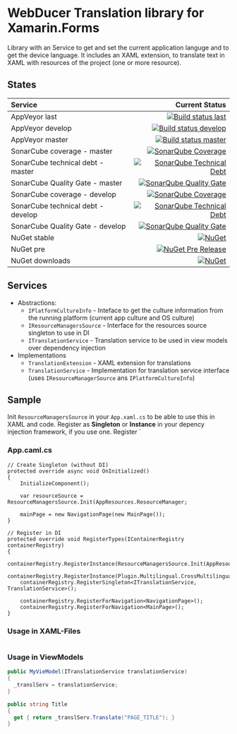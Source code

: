 # WebDucer Translation library for Xamarin.Forms

Library with an Service to get and set the current application languge and to get the device language. It includes an XAML extension, to translate text in XAML with resources of the project (one or more resource).

## States

| Service | Current Status |
| :------ | -------------: |
| AppVeyor last | [![Build status last](https://ci.appveyor.com/api/projects/status/i0rx89ds0nsp8yhx?svg=true)](https://ci.appveyor.com/project/WebDucer/wd-translations) |
| AppVeyor develop | [![Build status develop](https://ci.appveyor.com/api/projects/status/i0rx89ds0nsp8yhx/branch/develop?svg=true)](https://ci.appveyor.com/project/WebDucer/wd-translations/branch/develop) |
| AppVeyor master | [![Build status master](https://ci.appveyor.com/api/projects/status/i0rx89ds0nsp8yhx/branch/master?svg=true)](https://ci.appveyor.com/project/WebDucer/wd-translations/branch/master) |
| SonarCube coverage - master | [![SonarQube Coverage](https://sonarcloud.io/api/project_badges/measure?project=WD.Translations&metric=coverage)](https://sonarcloud.io/dashboard?id=WD.Translations) |
| SonarCube technical debt - master | [![SonarQube Technical Debt](https://sonarcloud.io/api/project_badges/measure?project=WD.Translations&metric=sqale_index)](https://sonarcloud.io/dashboard?id=WD.Translations) |
| SonarCube Quality Gate - master | [![SonarQube Quality Gate](https://sonarcloud.io/api/project_badges/measure?project=WD.Translations&metric=alert_status)](https://sonarcloud.io/dashboard?id=WD.Translations) |
| SonarCube coverage - develop | [![SonarQube Coverage](https://sonarcloud.io/api/project_badges/measure?branch=develop&project=WD.Translations&metric=coverage)](https://sonarcloud.io/dashboard?branch=develop&id=WD.Translations) |
| SonarCube technical debt - develop | [![SonarQube Technical Debt](https://sonarcloud.io/api/project_badges/measure?branch=develop&project=WD.Translations&metric=sqale_index)](https://sonarcloud.io/dashboard?branch=develop&id=WD.Translations) |
| SonarCube Quality Gate - develop | [![SonarQube Quality Gate](https://sonarcloud.io/api/project_badges/measure?branch=develop&project=WD.Translations&metric=alert_status)](https://sonarcloud.io/dashboard?branch=develop&id=WD.Translations) |
| NuGet stable | [![NuGet](https://img.shields.io/nuget/v/WD.Translations.svg)](https://www.nuget.org/packages/WD.Translations) |
| NuGet pre | [![NuGet Pre Release](https://img.shields.io/nuget/vpre/WD.Translations.svg)](https://www.nuget.org/packages/WD.Translations) |
| NuGet downloads | [![NuGet](https://img.shields.io/nuget/dt/WD.Translations.svg)](https://www.nuget.org/packages/WD.Translations) |

## Services

- Abstractions:
  - `IPlatformCultureInfo` - Inteface to get the culture information from the running platform (current app culture and OS culture)
  - `IResourceManagersSource` - Interface for the resources source singleton to use in DI
  - `ITranslationService` - Translation service to be used in view models over dependency injection
- Implementations
  - `TranslationExtension` - XAML extension for translations
  - `TranslationService` - Implementation for translation service interface (uses `IResourceManagerSource` ans `IPlatformCultureInfo`)

## Sample

Init `ResourceManagersSource` in your `App.xaml.cs` to be able to use this in XAML and code. Register as **Singleton** or **Instance** in your depency injection framework, if you use one. Register `

### App.caml.cs

```csproj
// Create Singleton (without DI)
protected override async void OnInitialized()
{
    InitializeComponent();

    var resourceSource = ResourceManagersSource.Init(AppResources.ResourceManager;

    mainPage = new NavigationPage(new MainPage());
}

// Register in DI
protected override void RegisterTypes(IContainerRegistry containerRegistry)
{
    containerRegistry.RegisterInstance(ResourceManagersSource.Init(AppResources.ResourceManager));
    containerRegistry.RegisterInstance(Plugin.Multilingual.CrossMultilingual.Current);
    containerRegistry.RegisterSingleton<ITranslationService, TranslationService>();

    containerRegistry.RegisterForNavigation<NavigationPage>();
    containerRegistry.RegisterForNavigation<MainPage>();
}
```

### Usage in XAML-Files

```xml
```

### Usage in ViewModels

```csharp
public MyVieModel(ITranslationService translationService)
{
  _translServ = translationService;
}

public string Title
{
  get { return _translServ.Translate("PAGE_TITLE"); }
}
```